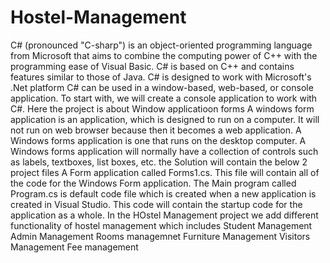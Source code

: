 # Hostel-Management
C# (pronounced "C-sharp") is an object-oriented programming language from Microsoft that aims to combine the computing power of C++ with the programming ease of Visual Basic. C# is based on C++ and contains features similar to those of Java.
C# is designed to work with Microsoft's .Net platform
C# can be used in a window-based, web-based, or console application. To start with, we will create a console application to work with C#.
Here the project is about Window applicatioon forms
A windows form application is an application, which is designed to run on a computer. It will not run on web browser because then it becomes a web application.
A Windows forms application is one that runs on the desktop computer. A Windows forms application will normally have a collection of controls such as labels, textboxes, list boxes, etc.
the Solution will contain the below 2 project files
A Form application called Forms1.cs. This file will contain all of the code for the Windows Form application.
The Main program called Program.cs is default code file which is created when a new application is created in Visual Studio. This code will contain the startup code for the application as a whole.
In the HOstel Management project we add different functionality of hostel management which includes 
Student Management
Admin Management
Rooms managemnet
Furniture Management
Visitors Management
Fee management 

